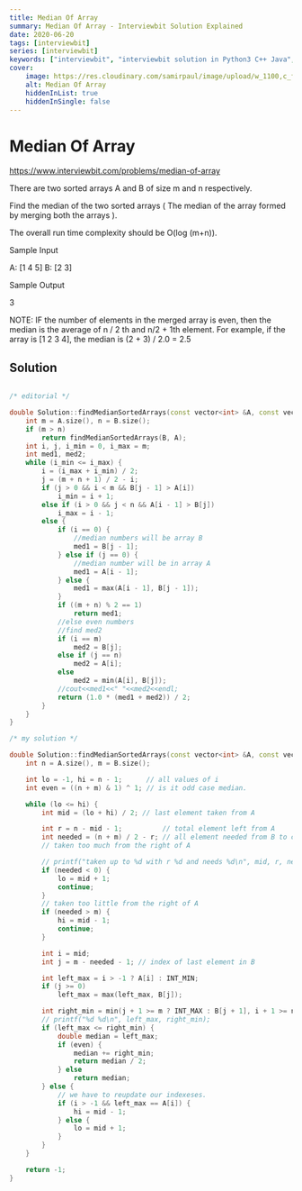 ```yaml
---
title: Median Of Array
summary: Median Of Array - Interviewbit Solution Explained
date: 2020-06-20
tags: [interviewbit]
series: [interviewbit]
keywords: ["interviewbit", "interviewbit solution in Python3 C++ Java", "Median Of Array Solution Explained"]
cover:
    image: https://res.cloudinary.com/samirpaul/image/upload/w_1100,c_fit,co_rgb:FFFFFF,l_text:Arial_75_bold:Median Of Array - Solution Explained/problem-solving.webp
    alt: Median Of Array
    hiddenInList: true
    hiddenInSingle: false
---
```


# Median Of Array

https://www.interviewbit.com/problems/median-of-array



There are two sorted arrays A and B of size m and n respectively.

Find the median of the two sorted arrays ( The median of the array formed by merging both the arrays ).

The overall run time complexity should be O(log (m+n)).

Sample Input

A: [1 4 5]
B: [2 3]

Sample Output

3

NOTE: IF the number of elements in the merged array is even, then the median is the
average of n / 2 th and n/2 + 1th element. 
For example, if the array is [1 2 3 4], the median is (2 + 3) / 2.0 = 2.5 

## Solution

```cpp

/* editorial */

double Solution::findMedianSortedArrays(const vector<int> &A, const vector<int> &B) {
    int m = A.size(), n = B.size();
    if (m > n)
        return findMedianSortedArrays(B, A);
    int i, j, i_min = 0, i_max = m;
    int med1, med2;
    while (i_min <= i_max) {
        i = (i_max + i_min) / 2;
        j = (m + n + 1) / 2 - i;
        if (j > 0 && i < m && B[j - 1] > A[i])
            i_min = i + 1;
        else if (i > 0 && j < n && A[i - 1] > B[j])
            i_max = i - 1;
        else {
            if (i == 0) {
                //median numbers will be array B
                med1 = B[j - 1];
            } else if (j == 0) {
                //median number will be in array A
                med1 = A[i - 1];
            } else {
                med1 = max(A[i - 1], B[j - 1]);
            }
            if ((m + n) % 2 == 1)
                return med1;
            //else even numbers
            //find med2
            if (i == m)
                med2 = B[j];
            else if (j == n)
                med2 = A[i];
            else
                med2 = min(A[i], B[j]);
            //cout<<med1<<" "<<med2<<endl;
            return (1.0 * (med1 + med2)) / 2;
        }
    }
}

/* my solution */

double Solution::findMedianSortedArrays(const vector<int> &A, const vector<int> &B) {
    int n = A.size(), m = B.size();

    int lo = -1, hi = n - 1;      // all values of i
    int even = ((n + m) & 1) ^ 1; // is it odd case median.

    while (lo <= hi) {
        int mid = (lo + hi) / 2; // last element taken from A

        int r = n - mid - 1;          // total element left from A
        int needed = (n + m) / 2 - r; // all element needed from B to complement.
        // taken too much from the right of A

        // printf("taken up to %d with r %d and needs %d\n", mid, r, needed);
        if (needed < 0) {
            lo = mid + 1;
            continue;
        }
        // taken too little from the right of A
        if (needed > m) {
            hi = mid - 1;
            continue;
        }

        int i = mid;
        int j = m - needed - 1; // index of last element in B

        int left_max = i > -1 ? A[i] : INT_MIN;
        if (j >= 0)
            left_max = max(left_max, B[j]);

        int right_min = min(j + 1 >= m ? INT_MAX : B[j + 1], i + 1 >= n ? INT_MAX : A[i + 1]);
        // printf("%d %d\n", left_max, right_min);
        if (left_max <= right_min) {
            double median = left_max;
            if (even) {
                median += right_min;
                return median / 2;
            } else
                return median;
        } else {
            // we have to reupdate our indexeses.
            if (i > -1 && left_max == A[i]) {
                hi = mid - 1;
            } else {
                lo = mid + 1;
            }
        }
    }

    return -1;
}
```